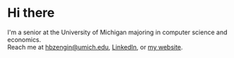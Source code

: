 # Hi there

I'm a senior at the University of Michigan majoring in computer science and economics.  
Reach me at [hbzengin@umich.edu](mailto:hbzengin@umich.edu), [LinkedIn](https://linkedin.com/in/zenginhasanberk), or [my website](https://zenginhasanberk.com/).
